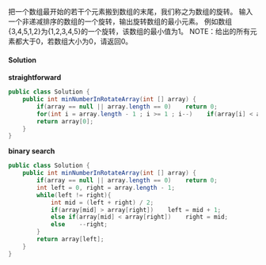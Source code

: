 把一个数组最开始的若干个元素搬到数组的末尾，我们称之为数组的旋转。
输入一个非递减排序的数组的一个旋转，输出旋转数组的最小元素。
例如数组{3,4,5,1,2}为{1,2,3,4,5}的一个旋转，该数组的最小值为1。
NOTE：给出的所有元素都大于0，若数组大小为0，请返回0。

#### Solution

**straightforward**

```java
public class Solution {
    public int minNumberInRotateArray(int [] array) {
        if(array == null || array.length == 0)    return 0;
        for(int i = array.length - 1 ; i >= 1 ; i--)    if(array[i] < array[i - 1])    return array[i];
        return array[0];
    }
}
```

**binary search**

```java
public class Solution {
    public int minNumberInRotateArray(int [] array) {
        if(array == null || array.length == 0)    return 0;
        int left = 0, right = array.length - 1;
        while(left != right){
            int mid = (left + right) / 2;
            if(array[mid] > array[right])    left = mid + 1;
            else if(array[mid] < array[right])    right = mid;
            else    --right;
        }
        return array[left];
    }
}
```



